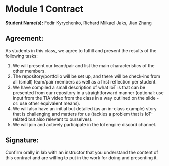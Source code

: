 
# Module 1 Contract

**Student Name(s):** Fedir Kyrychenko, Richard Miikael Jaks, Jian Zhang

## Agreement:
As students in this class, we agree to fulfill and present the results of the following tasks:

1. We will present our team/pair and list the main characteristics of the other members.
2. The repository/portfolio will be set up, and there will be check-ins from all (small) team/pair members as well as a first reflection per student.
3. We have compiled a small description of what IoT is that can be presented from our repository in a straightforward manner (optional: use input from the TIA video from the class in a way outlined on the slide - or: use other equivalent means).
4. We will also have an initial but detailed (as an in-class example) story that is challenging and matters for us (tackles a problem that is IoT-related but also relevant to ourselves).
5. We will join and actively participate in the IoTempire discord channel.

## Signature:
Confirm orally in lab with an instructor that you understand the content of this contract and are willing to put in the work for doing and presenting it.
